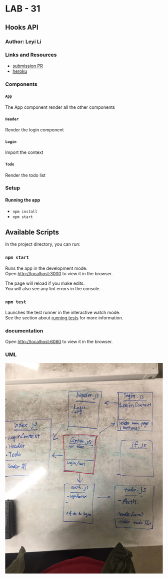 # LAB - 31

## Hooks API

### Author: Leyi Li


### Links and Resources
* [submission PR](https://github.com/401-advanced-javascript-leyla/lab-31/pulls)
* [heroku](https://lab-31.herokuapp.com/)

### Components
#### `App`
The App component render all the other components
#### `Header`
Render the login component
#### `Login`
Import the context
#### `Todo`
Render the todo list


### Setup

#### Running the app
* `npm install`
* `npm start`

## Available Scripts

In the project directory, you can run:

### `npm start`

Runs the app in the development mode.<br>
Open [http://localhost:3000](http://localhost:3000) to view it in the browser.

The page will reload if you make edits.<br>
You will also see any lint errors in the console.

### `npm test`

Launches the test runner in the interactive watch mode.<br>
See the section about [running tests](https://facebook.github.io/create-react-app/docs/running-tests) for more information.

### documentation
Open [http://localhost:6060](http://localhost:6060) to view it in the browser.

### UML
![UML](./lab-31-UML.jpg)

